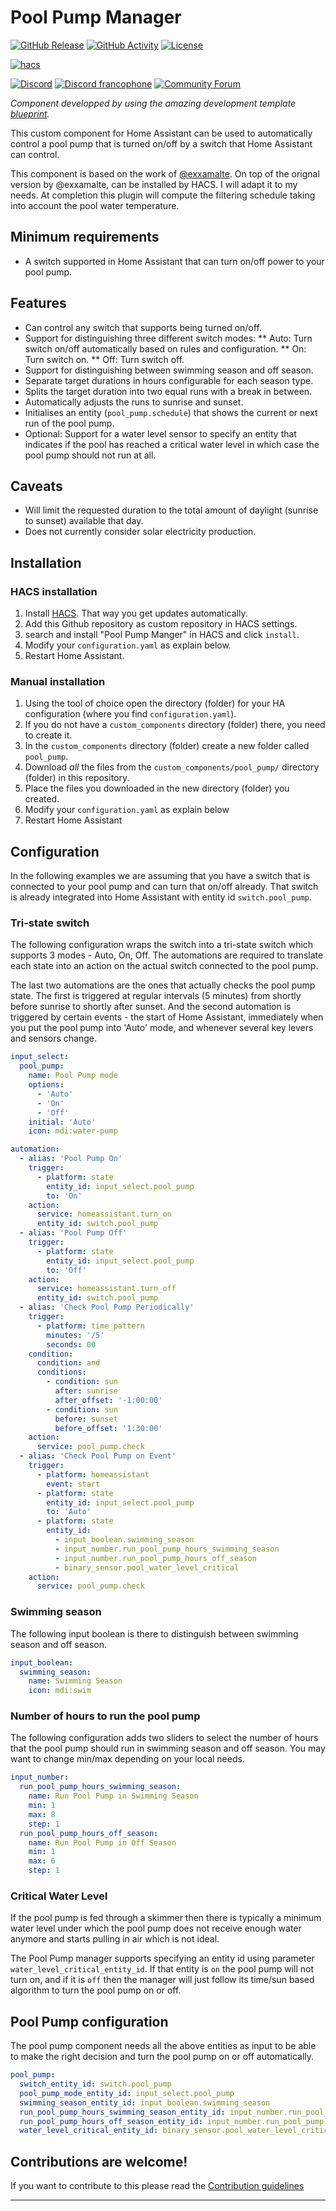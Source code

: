 # Pool Pump Manager

[![GitHub Release][releases-shield]][releases]
[![GitHub Activity][commits-shield]][commits]
[![License][license-shield]](LICENSE)

[![hacs][hacsbadge]][hacs]

[![Discord][discord-shield]][discord]
[![Discord francophone][discord-fr-shield]][discord-fr]
[![Community Forum][forum-shield]][forum]

_Component developped by using the amazing development template [blueprint][blueprint]._

This custom component for Home Assistant can be used to automatically control
a pool pump that is turned on/off by a switch that Home Assistant can control.

This component is based on the work of [@exxamalte](https://github.com/exxamalte/home-assistant-customisations/tree/master/pool-pump).
On top of the orignal version by @exxamalte, can be installed by HACS.
I will adapt it to my needs. At completion this plugin will compute the filtering
schedule taking into account the pool water temperature.

## Minimum requirements

* A switch supported in Home Assistant that can turn on/off power to your
  pool pump.

## Features

* Can control any switch that supports being turned on/off.
* Support for distinguishing three different switch modes:
** Auto: Turn switch on/off automatically based on rules and configuration.
** On: Turn switch on.
** Off: Turn switch off.
* Support for distinguishing between swimming season and off season.
* Separate target durations in hours configurable for each season type.
* Splits the target duration into two equal runs with a break in between.
* Automatically adjusts the runs to sunrise and sunset.
* Initialises an entity (`pool_pump.schedule`) that shows the current or next
  run of the pool pump.
* Optional: Support for a water level sensor to specify an entity that indicates if the
  pool has reached a critical water level in which case the pool pump should
  not run at all.

## Caveats

* Will limit the requested duration to the total amount of daylight
  (sunrise to sunset) available that day.
* Does not currently consider solar electricity production.

## Installation

### HACS installation

1. Install [HACS](https://hacs.xyz/). That way you get updates automatically.
2. Add this Github repository as custom repository in HACS settings.
3. search and install "Pool Pump Manger" in HACS and click `install`.
4. Modify your `configuration.yaml` as explain below.
5. Restart Home Assistant.

### Manual installation

1. Using the tool of choice open the directory (folder) for your HA configuration (where you find `configuration.yaml`).
2. If you do not have a `custom_components` directory (folder) there, you need to create it.
3. In the `custom_components` directory (folder) create a new folder called `pool_pump`.
4. Download _all_ the files from the `custom_components/pool_pump/` directory (folder) in this repository.
5. Place the files you downloaded in the new directory (folder) you created.
6. Modify your `configuration.yaml` as explain below
7. Restart Home Assistant

## Configuration

In the following examples we are assuming that you have a switch that is
connected to your pool pump and can turn that on/off already. That switch
is already integrated into Home Assistant with entity id `switch.pool_pump`.

### Tri-state switch

The following configuration wraps the switch into a tri-state switch which
supports 3 modes - Auto, On, Off.
The automations are required to translate each state into an action on the
actual switch connected to the pool pump.

The last two automations are the ones that actually checks the pool pump state.
The first is triggered at regular intervals (5 minutes) from shortly before
sunrise to shortly after sunset. And the second automation is triggered by
certain events - the start of Home Assistant, immediately when you put the pool
pump into 'Auto' mode, and whenever several key levers and sensors change.

```yaml
input_select:
  pool_pump:
    name: Pool Pump mode
    options:
      - 'Auto'
      - 'On'
      - 'Off'
    initial: 'Auto'
    icon: mdi:water-pump

automation:
  - alias: 'Pool Pump On'
    trigger:
      - platform: state
        entity_id: input_select.pool_pump
        to: 'On'
    action:
      service: homeassistant.turn_on
      entity_id: switch.pool_pump
  - alias: 'Pool Pump Off'
    trigger:
      - platform: state
        entity_id: input_select.pool_pump
        to: 'Off'
    action:
      service: homeassistant.turn_off
      entity_id: switch.pool_pump
  - alias: 'Check Pool Pump Periodically'
    trigger:
      - platform: time_pattern
        minutes: '/5'
        seconds: 00
    condition:
      condition: and
      conditions:
        - condition: sun
          after: sunrise
          after_offset: '-1:00:00'
        - condition: sun
          before: sunset
          before_offset: '1:30:00'
    action:
      service: pool_pump.check
  - alias: 'Check Pool Pump on Event'
    trigger:
      - platform: homeassistant
        event: start
      - platform: state
        entity_id: input_select.pool_pump
        to: 'Auto'
      - platform: state
        entity_id:
          - input_boolean.swimming_season
          - input_number.run_pool_pump_hours_swimming_season
          - input_number.run_pool_pump_hours_off_season
          - binary_sensor.pool_water_level_critical
    action:
      service: pool_pump.check
```

### Swimming season

The following input boolean is there to distinguish between swimming season
and off season.

```yaml
input_boolean:
  swimming_season:
    name: Swimming Season
    icon: mdi:swim
```

### Number of hours to run the pool pump

The following configuration adds two sliders to select the number of hours
that the pool pump should run in swimming season and off season.
You may want to change min/max depending on your local needs.

```yaml
input_number:
  run_pool_pump_hours_swimming_season:
    name: Run Pool Pump in Swimming Season
    min: 1
    max: 8
    step: 1
  run_pool_pump_hours_off_season:
    name: Run Pool Pump in Off Season
    min: 1
    max: 6
    step: 1
```

### Critical Water Level

If the pool pump is fed through a skimmer then there is typically a minimum
water level under which the pool pump does not receive enough water anymore
and starts pulling in air which is not ideal.

The Pool Pump manager supports specifying an entity id using parameter
`water_level_critical_entity_id`. If that entity is `on` the pool pump will
not turn on, and if it is `off` then the manager will just follow its time/sun
based algorithm to turn the pool pump on or off.

## Pool Pump configuration

The pool pump component needs all the above entities as input to be able to
make the right decision and turn the pool pump on or off automatically.

```yaml
pool_pump:
  switch_entity_id: switch.pool_pump
  pool_pump_mode_entity_id: input_select.pool_pump
  swimming_season_entity_id: input_boolean.swimming_season
  run_pool_pump_hours_swimming_season_entity_id: input_number.run_pool_pump_hours_swimming_season
  run_pool_pump_hours_off_season_entity_id: input_number.run_pool_pump_hours_off_season
  water_level_critical_entity_id: binary_sensor.pool_water_level_critical
```

## Contributions are welcome!

If you want to contribute to this please read the [Contribution guidelines](CONTRIBUTING.md)

***

[blueprint]: https://github.com/custom-components/blueprint
[commits-shield]: https://img.shields.io/github/commit-activity/y/oncleben31/ha-pool_pump.svg?style=for-the-badge
[commits]: https://github.com/oncleben31/ha-pool_pump/commits/master
[hacs]: https://github.com/custom-components/hacs
[hacsbadge]: https://img.shields.io/badge/HACS-Custom-orange.svg?style=for-the-badge
[discord]: https://discord.gg/Qa5fW2R
[discord-fr]: https://discord.gg/JeTFJzE$
[discord-shield]: https://img.shields.io/discord/330944238910963714.svg?style=for-the-badge
[discord-fr-shield]: https://img.shields.io/discord/542746125292273674?style=for-the-badge
[forum-shield]: https://img.shields.io/badge/community-forum-brightgreen.svg?style=for-the-badge
[forum]: https://community.home-assistant.io/
[license-shield]: https://img.shields.io/github/license/custom-components/blueprint.svg?style=for-the-badge
[releases-shield]: https://img.shields.io/github/release/oncleben31/ha-pool_pump.svg?style=for-the-badge
[releases]: https://github.com/oncleben31/ha-pool_pump/releases
